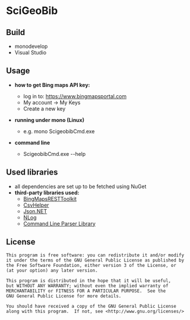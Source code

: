 SciGeoBib
=========

Build
-----

* monodevelop
* Visual Studio

Usage
-----

* **how to get Bing maps API key:**
  - log in to: https://www.bingmapsportal.com
  - My account -> My Keys
  - Create a new key

* **running under mono (Linux)**
  - e.g. mono ScigeobibCmd.exe

* **command line**
  - ScigeobibCmd.exe --help

Used libraries
--------------

- all dependencies are set up to be fetched using NuGet
- **third-party libraries used:**
  - [BingMapsRESTToolkit](https://github.com/Microsoft/BingMapsRESTToolkit)
  - [CsvHelper](https://github.com/JoshClose/CsvHelper)
  - [Json.NET](https://github.com/JamesNK/Newtonsoft.Json)
  - [NLog](https://github.com/NLog/NLog)
  - [Command Line Parser Library](https://github.com/gsscoder/commandline)

License
-------

    This program is free software: you can redistribute it and/or modify
    it under the terms of the GNU General Public License as published by
    the Free Software Foundation, either version 3 of the License, or
    (at your option) any later version.

    This program is distributed in the hope that it will be useful,
    but WITHOUT ANY WARRANTY; without even the implied warranty of
    MERCHANTABILITY or FITNESS FOR A PARTICULAR PURPOSE.  See the
    GNU General Public License for more details.

    You should have received a copy of the GNU General Public License
    along with this program.  If not, see <http://www.gnu.org/licenses/>

